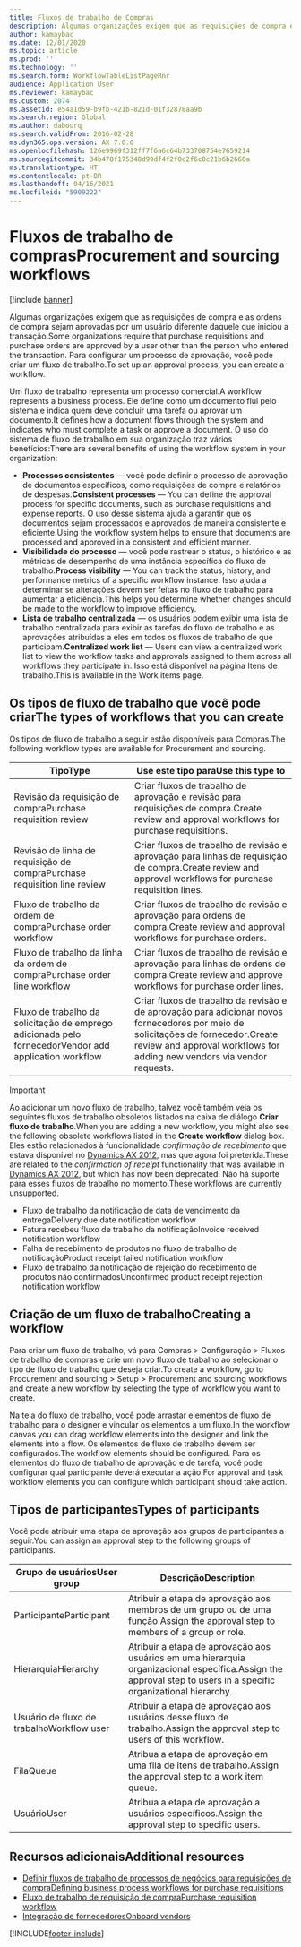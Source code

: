 ```yaml
---
title: Fluxos de trabalho de Compras
description: Algumas organizações exigem que as requisições de compra e as ordens de compra sejam aprovadas por um usuário diferente daquele que iniciou a transação. Para configurar um processo de aprovação, você pode criar um fluxo de trabalho.
author: kamaybac
ms.date: 12/01/2020
ms.topic: article
ms.prod: ''
ms.technology: ''
ms.search.form: WorkflowTableListPageRnr
audience: Application User
ms.reviewer: kamaybac
ms.custom: 2074
ms.assetid: e54a1d59-b9fb-421b-821d-01f32878aa9b
ms.search.region: Global
ms.author: dabourq
ms.search.validFrom: 2016-02-28
ms.dyn365.ops.version: AX 7.0.0
ms.openlocfilehash: 126e9969f312ff7f6a6c64b733708754e7659214
ms.sourcegitcommit: 34b478f175348d99df4f2f0c2f6c0c21b6b2660a
ms.translationtype: HT
ms.contentlocale: pt-BR
ms.lasthandoff: 04/16/2021
ms.locfileid: "5909222"
---
```

# <a name="procurement-and-sourcing-workflows"></a><span data-ttu-id="a9607-104">Fluxos de trabalho de compras</span><span class="sxs-lookup"><span data-stu-id="a9607-104">Procurement and sourcing workflows</span></span>

[!include [banner](../includes/banner.md)]

<span data-ttu-id="a9607-105">Algumas organizações exigem que as requisições de compra e as ordens de compra sejam aprovadas por um usuário diferente daquele que iniciou a transação.</span><span class="sxs-lookup"><span data-stu-id="a9607-105">Some organizations require that purchase requisitions and purchase orders are approved by a user other than the person who entered the transaction.</span></span> <span data-ttu-id="a9607-106">Para configurar um processo de aprovação, você pode criar um fluxo de trabalho.</span><span class="sxs-lookup"><span data-stu-id="a9607-106">To set up an approval process, you can create a workflow.</span></span>

<span data-ttu-id="a9607-107">Um fluxo de trabalho representa um processo comercial.</span><span class="sxs-lookup"><span data-stu-id="a9607-107">A workflow represents a business process.</span></span> <span data-ttu-id="a9607-108">Ele define como um documento flui pelo sistema e indica quem deve concluir uma tarefa ou aprovar um documento.</span><span class="sxs-lookup"><span data-stu-id="a9607-108">It defines how a document flows through the system and indicates who must complete a task or approve a document.</span></span> <span data-ttu-id="a9607-109">O uso do sistema de fluxo de trabalho em sua organização traz vários benefícios:</span><span class="sxs-lookup"><span data-stu-id="a9607-109">There are several benefits of using the workflow system in your organization:</span></span>

- <span data-ttu-id="a9607-110">**Processos consistentes** — você pode definir o processo de aprovação de documentos específicos, como requisições de compra e relatórios de despesas.</span><span class="sxs-lookup"><span data-stu-id="a9607-110">**Consistent processes** — You can define the approval process for specific documents, such as purchase requisitions and expense reports.</span></span> <span data-ttu-id="a9607-111">O uso desse sistema ajuda a garantir que os documentos sejam processados e aprovados de maneira consistente e eficiente.</span><span class="sxs-lookup"><span data-stu-id="a9607-111">Using the workflow system helps to ensure that documents are processed and approved in a consistent and efficient manner.</span></span>
- <span data-ttu-id="a9607-112">**Visibilidade do processo** — você pode rastrear o status, o histórico e as métricas de desempenho de uma instância específica do fluxo de trabalho.</span><span class="sxs-lookup"><span data-stu-id="a9607-112">**Process visibility** — You can track the status, history, and performance metrics of a specific workflow instance.</span></span> <span data-ttu-id="a9607-113">Isso ajuda a determinar se alterações devem ser feitas no fluxo de trabalho para aumentar a eficiência.</span><span class="sxs-lookup"><span data-stu-id="a9607-113">This helps you determine whether changes should be made to the workflow to improve efficiency.</span></span>
- <span data-ttu-id="a9607-114">**Lista de trabalho centralizada** — os usuários podem exibir uma lista de trabalho centralizada para exibir as tarefas do fluxo de trabalho e as aprovações atribuídas a eles em todos os fluxos de trabalho de que participam.</span><span class="sxs-lookup"><span data-stu-id="a9607-114">**Centralized work list** — Users can view a centralized work list to view the workflow tasks and approvals assigned to them across all workflows they participate in.</span></span> <span data-ttu-id="a9607-115">Isso está disponível na página Itens de trabalho.</span><span class="sxs-lookup"><span data-stu-id="a9607-115">This is available in the Work items page.</span></span>

## <a name="the-types-of-workflows-that-you-can-create"></a><span data-ttu-id="a9607-116">Os tipos de fluxo de trabalho que você pode criar</span><span class="sxs-lookup"><span data-stu-id="a9607-116">The types of workflows that you can create</span></span>

<span data-ttu-id="a9607-117">Os tipos de fluxo de trabalho a seguir estão disponíveis para Compras.</span><span class="sxs-lookup"><span data-stu-id="a9607-117">The following workflow types are available for Procurement and sourcing.</span></span>

| <span data-ttu-id="a9607-118">Tipo</span><span class="sxs-lookup"><span data-stu-id="a9607-118">Type</span></span> | <span data-ttu-id="a9607-119">Use este tipo para</span><span class="sxs-lookup"><span data-stu-id="a9607-119">Use this type to</span></span> |
|---|---|
| <span data-ttu-id="a9607-120">Revisão da requisição de compra</span><span class="sxs-lookup"><span data-stu-id="a9607-120">Purchase requisition review</span></span> | <span data-ttu-id="a9607-121">Criar fluxos de trabalho de aprovação e revisão para requisições de compra.</span><span class="sxs-lookup"><span data-stu-id="a9607-121">Create review and approval workflows for purchase requisitions.</span></span> |
| <span data-ttu-id="a9607-122">Revisão de linha de requisição de compra</span><span class="sxs-lookup"><span data-stu-id="a9607-122">Purchase requisition line review</span></span> | <span data-ttu-id="a9607-123">Criar fluxos de trabalho de revisão e aprovação para linhas de requisição de compra.</span><span class="sxs-lookup"><span data-stu-id="a9607-123">Create review and approval workflows for purchase requisition lines.</span></span> |
| <span data-ttu-id="a9607-124">Fluxo de trabalho da ordem de compra</span><span class="sxs-lookup"><span data-stu-id="a9607-124">Purchase order workflow</span></span> | <span data-ttu-id="a9607-125">Criar fluxos de trabalho de revisão e aprovação para ordens de compra.</span><span class="sxs-lookup"><span data-stu-id="a9607-125">Create review and approval workflows for purchase orders.</span></span> |
| <span data-ttu-id="a9607-126">Fluxo de trabalho da linha da ordem de compra</span><span class="sxs-lookup"><span data-stu-id="a9607-126">Purchase order line workflow</span></span> | <span data-ttu-id="a9607-127">Criar fluxos de trabalho de revisão e aprovação para linhas de ordens de compra.</span><span class="sxs-lookup"><span data-stu-id="a9607-127">Create review and approve workflows for purchase order lines.</span></span> |
| <span data-ttu-id="a9607-128">Fluxo de trabalho da solicitação de emprego adicionada pelo fornecedor</span><span class="sxs-lookup"><span data-stu-id="a9607-128">Vendor add application workflow</span></span> | <span data-ttu-id="a9607-129">Criar fluxos de trabalho da revisão e de aprovação para adicionar novos fornecedores por meio de solicitações de fornecedor.</span><span class="sxs-lookup"><span data-stu-id="a9607-129">Create review and approval workflows for adding new vendors via vendor requests.</span></span> |

> [!IMPORTANT]
> <span data-ttu-id="a9607-130">Ao adicionar um novo fluxo de trabalho, talvez você também veja os seguintes fluxos de trabalho obsoletos listados na caixa de diálogo **Criar fluxo de trabalho**.</span><span class="sxs-lookup"><span data-stu-id="a9607-130">When you are adding a new workflow, you might also see the following obsolete workflows listed in the **Create workflow** dialog box.</span></span> <span data-ttu-id="a9607-131">Eles estão relacionados à funcionalidade *confirmação de recebimento* que estava disponível no [Dynamics AX 2012](/dynamicsax-2012/appuser-itpro/set-up-procurement-and-sourcing-workflows), mas que agora foi preterida.</span><span class="sxs-lookup"><span data-stu-id="a9607-131">These are related to the *confirmation of receipt* functionality that was available in [Dynamics AX 2012](/dynamicsax-2012/appuser-itpro/set-up-procurement-and-sourcing-workflows), but which has now been deprecated.</span></span> <span data-ttu-id="a9607-132">Não há suporte para esses fluxos de trabalho no momento.</span><span class="sxs-lookup"><span data-stu-id="a9607-132">These workflows are currently unsupported.</span></span>
> 
> - <span data-ttu-id="a9607-133">Fluxo de trabalho da notificação de data de vencimento da entrega</span><span class="sxs-lookup"><span data-stu-id="a9607-133">Delivery due date notification workflow</span></span>
> - <span data-ttu-id="a9607-134">Fatura recebeu fluxo de trabalho da notificação</span><span class="sxs-lookup"><span data-stu-id="a9607-134">Invoice received notification workflow</span></span>
> - <span data-ttu-id="a9607-135">Falha de recebimento de produtos no fluxo de trabalho de notificação</span><span class="sxs-lookup"><span data-stu-id="a9607-135">Product receipt failed notification workflow</span></span>
> - <span data-ttu-id="a9607-136">Fluxo de trabalho da notificação de rejeição do recebimento de produtos não confirmados</span><span class="sxs-lookup"><span data-stu-id="a9607-136">Unconfirmed product receipt rejection notification workflow</span></span>

## <a name="creating-a-workflow"></a><span data-ttu-id="a9607-137">Criação de um fluxo de trabalho</span><span class="sxs-lookup"><span data-stu-id="a9607-137">Creating a workflow</span></span>

<span data-ttu-id="a9607-138">Para criar um fluxo de trabalho, vá para Compras &gt; Configuração &gt; Fluxos de trabalho de compras e crie um novo fluxo de trabalho ao selecionar o tipo de fluxo de trabalho que deseja criar.</span><span class="sxs-lookup"><span data-stu-id="a9607-138">To create a workflow, go to Procurement and sourcing &gt; Setup &gt; Procurement and sourcing workflows and create a new workflow by selecting the type of workflow you want to create.</span></span> 

<span data-ttu-id="a9607-139">Na tela do fluxo de trabalho, você pode arrastar elementos de fluxo de trabalho para o designer e vincular os elementos a um fluxo.</span><span class="sxs-lookup"><span data-stu-id="a9607-139">In the workflow canvas you can drag workflow elements into the designer and link the elements into a flow.</span></span> <span data-ttu-id="a9607-140">Os elementos de fluxo de trabalho devem ser configurados.</span><span class="sxs-lookup"><span data-stu-id="a9607-140">The workflow elements should be configured.</span></span> <span data-ttu-id="a9607-141">Para os elementos do fluxo de trabalho de aprovação e de tarefa, você pode configurar qual participante deverá executar a ação.</span><span class="sxs-lookup"><span data-stu-id="a9607-141">For approval and task workflow elements you can configure which participant should take action.</span></span>

## <a name="types-of-participants"></a><span data-ttu-id="a9607-142">Tipos de participantes</span><span class="sxs-lookup"><span data-stu-id="a9607-142">Types of participants</span></span>

<span data-ttu-id="a9607-143">Você pode atribuir uma etapa de aprovação aos grupos de participantes a seguir.</span><span class="sxs-lookup"><span data-stu-id="a9607-143">You can assign an approval step to the following groups of participants.</span></span>

| <span data-ttu-id="a9607-144">Grupo de usuários</span><span class="sxs-lookup"><span data-stu-id="a9607-144">User group</span></span> | <span data-ttu-id="a9607-145">Descrição</span><span class="sxs-lookup"><span data-stu-id="a9607-145">Description</span></span> |
|---|---|
| <span data-ttu-id="a9607-146">Participante</span><span class="sxs-lookup"><span data-stu-id="a9607-146">Participant</span></span> | <span data-ttu-id="a9607-147">Atribuir a etapa de aprovação aos membros de um grupo ou de uma função.</span><span class="sxs-lookup"><span data-stu-id="a9607-147">Assign the approval step to members of a group or role.</span></span> |
| <span data-ttu-id="a9607-148">Hierarquia</span><span class="sxs-lookup"><span data-stu-id="a9607-148">Hierarchy</span></span> | <span data-ttu-id="a9607-149">Atribuir a etapa de aprovação aos usuários em uma hierarquia organizacional específica.</span><span class="sxs-lookup"><span data-stu-id="a9607-149">Assign the approval step to users in a specific organizational hierarchy.</span></span> |
| <span data-ttu-id="a9607-150">Usuário de fluxo de trabalho</span><span class="sxs-lookup"><span data-stu-id="a9607-150">Workflow user</span></span> | <span data-ttu-id="a9607-151">Atribuir a etapa de aprovação aos usuários desse fluxo de trabalho.</span><span class="sxs-lookup"><span data-stu-id="a9607-151">Assign the approval step to users of this workflow.</span></span> |
| <span data-ttu-id="a9607-152">Fila</span><span class="sxs-lookup"><span data-stu-id="a9607-152">Queue</span></span> | <span data-ttu-id="a9607-153">Atribua a etapa de aprovação em uma fila de itens de trabalho.</span><span class="sxs-lookup"><span data-stu-id="a9607-153">Assign the approval step to a work item queue.</span></span> |
| <span data-ttu-id="a9607-154">Usuário</span><span class="sxs-lookup"><span data-stu-id="a9607-154">User</span></span> | <span data-ttu-id="a9607-155">Atribua a etapa de aprovação a usuários específicos.</span><span class="sxs-lookup"><span data-stu-id="a9607-155">Assign the approval step to specific users.</span></span> |

## <a name="additional-resources"></a><span data-ttu-id="a9607-156">Recursos adicionais</span><span class="sxs-lookup"><span data-stu-id="a9607-156">Additional resources</span></span>

- [<span data-ttu-id="a9607-157">Definir fluxos de trabalho de processos de negócios para requisições de compra</span><span class="sxs-lookup"><span data-stu-id="a9607-157">Defining business process workflows for purchase requisitions</span></span>](https://www.microsoft.com/download/details.aspx?id=101821)
- [<span data-ttu-id="a9607-158">Fluxo de trabalho de requisição de compra</span><span class="sxs-lookup"><span data-stu-id="a9607-158">Purchase requisition workflow</span></span>](purchase-requisitions-workflow.md)
- [<span data-ttu-id="a9607-159">Integração de fornecedores</span><span class="sxs-lookup"><span data-stu-id="a9607-159">Onboard vendors</span></span>](vendor-onboarding.md)


[!INCLUDE[footer-include](../../includes/footer-banner.md)]